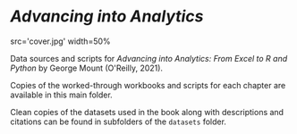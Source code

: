 # _Advancing into Analytics_


<img>src='cover.jpg' width=50%</img>


Data sources and scripts for _Advancing into Analytics: From Excel to R and Python_ by George Mount (O'Reilly, 2021).

Copies of the worked-through workbooks and scripts for each chapter are available in this main folder.

Clean copies of the datasets used in the book along with descriptions and citations can be found in subfolders of the `datasets` folder.
